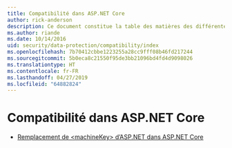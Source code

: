 ```yaml
---
title: Compatibilité dans ASP.NET Core
author: rick-anderson
description: Ce document constitue la table des matières des différentes rubriques relatives à la compatibilité de la protection des données ASP.NET Core.
ms.author: riande
ms.date: 10/14/2016
uid: security/data-protection/compatibility/index
ms.openlocfilehash: 7b70412cbbe1223255a28cc9fff08b46fd217244
ms.sourcegitcommit: 5b0eca8c21550f95de3bb21096bd4fd4d9098026
ms.translationtype: HT
ms.contentlocale: fr-FR
ms.lasthandoff: 04/27/2019
ms.locfileid: "64882824"
---
```

# <a name="compatibility-in-aspnet-core"></a>Compatibilité dans ASP.NET Core

* [Remplacement de \<machineKey> d’ASP.NET dans ASP.NET Core](xref:security/data-protection/compatibility/replacing-machinekey)
